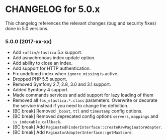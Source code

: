 CHANGELOG for 5.0.x
===================

This changelog references the relevant changes (bug and security fixes) done
in 5.0 versions.

### 5.0.0 (2017-xx-xx)

* Add `ruflin/elastica` 5.x support.
* Add asnychronous index update option.
* Add ability to close an index.
* Add support for HTTP authentication.
* Fix undefined index when `ignore_missing` is active.
* Dropped PHP 5.5 support.
* Removed Symfony 2.7, 2.8, 3.0 and 3.1 support.
* Added Symfony 4 support.
* Made commands services and add support for lazy loading of them
* Removed all `fos_elastica.*.class` parameters. Overwrite or decorate the service instead if you
   need to change the definition.
* [BC break] Removed `_boost`, `ttl` and `timestamp` config options.
* [BC break] Removed deprecated config options `servers`, `mappings` and `is_indexable_callback`.
* [BC break] Add `PaginatedFinderInterface::createRawPaginatorAdapter`.
* [BC break] Add `PaginatorAdapterInterface::getMaxScore`.

